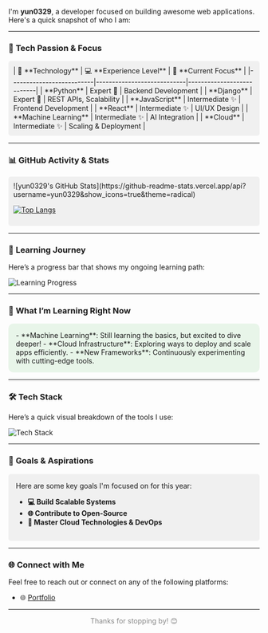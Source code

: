 I'm **yun0329**, a developer focused on building awesome web applications. Here's a quick snapshot of who I am:

---

### 🚀 **Tech Passion & Focus**  
<div style="background-color: #f0f0f0; padding: 10px; border-radius: 5px;">
| 🔧 **Technology**        | 💻 **Experience Level**    | 🎯 **Current Focus**      |
|--------------------------|----------------------------|---------------------------|
| **Python**               | Expert 💯                  | Backend Development       |
| **Django**               | Expert 💯                  | REST APIs, Scalability     |
| **JavaScript**           | Intermediate ✨             | Frontend Development      |
| **React**                | Intermediate ✨             | UI/UX Design              |
| **Machine Learning**     | Intermediate ✨             | AI Integration            |
| **Cloud**                | Intermediate ✨             | Scaling & Deployment      |
</div>

---

### 📊 **GitHub Activity & Stats**  
<div style="background-color: #f0f0f0; padding: 10px; border-radius: 5px;">
![yun0329's GitHub Stats](https://github-readme-stats.vercel.app/api?username=yun0329&show_icons=true&theme=radical)  

[![Top Langs](https://github-readme-stats.vercel.app/api/top-langs/?username=yun0329&layout=compact&theme=radical)](https://github.com/yun0329/github-readme-stats)  
</div>

---

### 🧠 **Learning Journey**  
Here’s a progress bar that shows my ongoing learning path:

![Learning Progress](https://progress-bar.dev/50/?title=Machine%20Learning)

---

### 🌱 **What I’m Learning Right Now**  
<div style="background-color: #e8f5e9; padding: 15px; border-radius: 10px;">
- **Machine Learning**: Still learning the basics, but excited to dive deeper!  
- **Cloud Infrastructure**: Exploring ways to deploy and scale apps efficiently.  
- **New Frameworks**: Continuously experimenting with cutting-edge tools.
</div>

---

### 🛠️ **Tech Stack**  
Here’s a quick visual breakdown of the tools I use:

![Tech Stack](https://skillicons.dev/icons?i=python,django,js,react,git,docker)

---

### 🎯 **Goals & Aspirations**  
<div style="background-color: #f0f0f0; padding: 15px; border-radius: 5px;">
Here are some key goals I'm focused on for this year:

- **💻 Build Scalable Systems**  
- **🌐 Contribute to Open-Source**  
- **🚀 Master Cloud Technologies & DevOps**  
</div>

---

### 🌐 **Connect with Me**  
Feel free to reach out or connect on any of the following platforms:

- 🌐 [Portfolio](https://yun0329.github.io)  

---

<p align="center" style="color: #888;">Thanks for stopping by! 😊</p>


